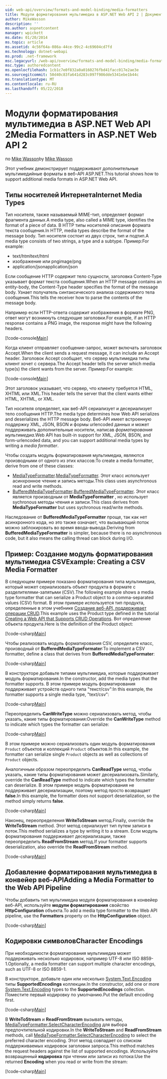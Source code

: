 ```yaml
---
uid: web-api/overview/formats-and-model-binding/media-formatters
title: Модули форматирования мультимедиа в ASP.NET Web API 2 | Документы Microsoft
author: MikeWasson
description: ''
ms.author: aspnetcontent
manager: wpickett
ms.date: 01/20/2014
ms.topic: article
ms.assetid: 4c56f64a-086a-44ce-99c2-4c69604cd7fd
ms.technology: dotnet-webapi
ms.prod: .net-framework
msc.legacyurl: /web-api/overview/formats-and-model-binding/media-formatters
msc.type: authoredcontent
ms.openlocfilehash: 1cb1c7e0f832a0a0160276fbd41facc017e2ae3e
ms.sourcegitcommit: 50d40c83fa641d283c097f986dde5341ebe1b44c
ms.translationtype: MT
ms.contentlocale: ru-RU
ms.lasthandoff: 05/22/2018
---
```

<a name="media-formatters-in-aspnet-web-api-2"></a><span data-ttu-id="d75f6-102">Модули форматирования мультимедиа в ASP.NET Web API 2</span><span class="sxs-lookup"><span data-stu-id="d75f6-102">Media Formatters in ASP.NET Web API 2</span></span>
====================
<span data-ttu-id="d75f6-103">по [Mike Wasson](https://github.com/MikeWasson)</span><span class="sxs-lookup"><span data-stu-id="d75f6-103">by [Mike Wasson](https://github.com/MikeWasson)</span></span>

<span data-ttu-id="d75f6-104">Этот учебник демонстрирует поддерживают дополнительные мультимедийные форматы в веб-API ASP.NET.</span><span class="sxs-lookup"><span data-stu-id="d75f6-104">This tutorial shows how to support additional media formats in ASP.NET Web API.</span></span>

## <a name="internet-media-types"></a><span data-ttu-id="d75f6-105">Типы носителей Интернета</span><span class="sxs-lookup"><span data-stu-id="d75f6-105">Internet Media Types</span></span>

<span data-ttu-id="d75f6-106">Тип носителя, также называемый MIME-тип, определяет формат фрагмента данных.</span><span class="sxs-lookup"><span data-stu-id="d75f6-106">A media type, also called a MIME type, identifies the format of a piece of data.</span></span> <span data-ttu-id="d75f6-107">В HTTP типы носителей описания формата текста сообщения.</span><span class="sxs-lookup"><span data-stu-id="d75f6-107">In HTTP, media types describe the format of the message body.</span></span> <span data-ttu-id="d75f6-108">Тип носителя состоит из двух строк, тип и подтип.</span><span class="sxs-lookup"><span data-stu-id="d75f6-108">A media type consists of two strings, a type and a subtype.</span></span> <span data-ttu-id="d75f6-109">Пример:</span><span class="sxs-lookup"><span data-stu-id="d75f6-109">For example:</span></span>

- <span data-ttu-id="d75f6-110">text/html</span><span class="sxs-lookup"><span data-stu-id="d75f6-110">text/html</span></span>
- <span data-ttu-id="d75f6-111">изображение или png</span><span class="sxs-lookup"><span data-stu-id="d75f6-111">image/png</span></span>
- <span data-ttu-id="d75f6-112">application/json</span><span class="sxs-lookup"><span data-stu-id="d75f6-112">application/json</span></span>

<span data-ttu-id="d75f6-113">Если сообщение HTTP содержит тело сущности, заголовка Content-Type указывает формат текста сообщения.</span><span class="sxs-lookup"><span data-stu-id="d75f6-113">When an HTTP message contains an entity-body, the Content-Type header specifies the format of the message body.</span></span> <span data-ttu-id="d75f6-114">Узнает получатель синтаксического анализа содержимого тела сообщения.</span><span class="sxs-lookup"><span data-stu-id="d75f6-114">This tells the receiver how to parse the contents of the message body.</span></span>

<span data-ttu-id="d75f6-115">Например если HTTP-ответа содержит изображения в формате PNG, ответ могут возникнуть следующие заголовки.</span><span class="sxs-lookup"><span data-stu-id="d75f6-115">For example, if an HTTP response contains a PNG image, the response might have the following headers.</span></span>

[!code-console[Main](media-formatters/samples/sample1.cmd)]

<span data-ttu-id="d75f6-116">Когда клиент отправляет сообщение-запрос, может включать заголовок Accept.</span><span class="sxs-lookup"><span data-stu-id="d75f6-116">When the client sends a request message, it can include an Accept header.</span></span> <span data-ttu-id="d75f6-117">Заголовок Accept сообщает, что сервер мультимедиа типы клиент хочет с сервера.</span><span class="sxs-lookup"><span data-stu-id="d75f6-117">The Accept header tells the server which media type(s) the client wants from the server.</span></span> <span data-ttu-id="d75f6-118">Пример:</span><span class="sxs-lookup"><span data-stu-id="d75f6-118">For example:</span></span>

[!code-console[Main](media-formatters/samples/sample2.cmd)]

<span data-ttu-id="d75f6-119">Этот заголовок указывает, что сервер, что клиенту требуется HTML, XHTML или XML.</span><span class="sxs-lookup"><span data-stu-id="d75f6-119">This header tells the server that the client wants either HTML, XHTML, or XML.</span></span>

<span data-ttu-id="d75f6-120">Тип носителя определяет, как веб-API сериализует и десериализует тело сообщения HTTP.</span><span class="sxs-lookup"><span data-stu-id="d75f6-120">The media type determines how Web API serializes and deserializes the HTTP message body.</span></span> <span data-ttu-id="d75f6-121">Веб-API имеет встроенную поддержку XML, JSON, BSON и формы urlencoded данных и может поддерживать дополнительные носители, написав *форматирования мультимедиа*.</span><span class="sxs-lookup"><span data-stu-id="d75f6-121">Web API has built-in support for XML, JSON, BSON, and form-urlencoded data, and you can support additional media types by writing a *media formatter*.</span></span>

<span data-ttu-id="d75f6-122">Чтобы создать модуль форматирования мультимедиа, являются производными от одного из этих классов:</span><span class="sxs-lookup"><span data-stu-id="d75f6-122">To create a media formatter, derive from one of these classes:</span></span>

- <span data-ttu-id="d75f6-123">[MediaTypeFormatter](https://msdn.microsoft.com/library/system.net.http.formatting.mediatypeformatter.aspx).</span><span class="sxs-lookup"><span data-stu-id="d75f6-123">[MediaTypeFormatter](https://msdn.microsoft.com/library/system.net.http.formatting.mediatypeformatter.aspx).</span></span> <span data-ttu-id="d75f6-124">Этот класс использует асинхронное чтение и запись методы.</span><span class="sxs-lookup"><span data-stu-id="d75f6-124">This class uses asynchronous read and write methods.</span></span>
- <span data-ttu-id="d75f6-125">[BufferedMediaTypeFormatter](https://msdn.microsoft.com/library/system.net.http.formatting.bufferedmediatypeformatter.aspx).</span><span class="sxs-lookup"><span data-stu-id="d75f6-125">[BufferedMediaTypeFormatter](https://msdn.microsoft.com/library/system.net.http.formatting.bufferedmediatypeformatter.aspx).</span></span> <span data-ttu-id="d75f6-126">Этот класс является производным от **MediaTypeFormatter** , но использует sychronous методы чтения и записи.</span><span class="sxs-lookup"><span data-stu-id="d75f6-126">This class derives from **MediaTypeFormatter** but uses sychronous read/write methods.</span></span>

<span data-ttu-id="d75f6-127">Наследование от **BufferedMediaTypeFormatter** проще, так как нет асинхронного кода, но это также означает, что вызывающий поток можно заблокировать во время ввода-вывода.</span><span class="sxs-lookup"><span data-stu-id="d75f6-127">Deriving from **BufferedMediaTypeFormatter** is simpler, because there is no asynchronous code, but it also means the calling thread can block during I/O.</span></span>

## <a name="example-creating-a-csv-media-formatter"></a><span data-ttu-id="d75f6-128">Пример: Создание модуль форматирования мультимедиа CSV</span><span class="sxs-lookup"><span data-stu-id="d75f6-128">Example: Creating a CSV Media Formatter</span></span>

<span data-ttu-id="d75f6-129">В следующем примере показано форматирования типа мультимедиа, который может сериализовать объект продукта в формате с разделителями-запятыми (CSV).</span><span class="sxs-lookup"><span data-stu-id="d75f6-129">The following example shows a media type formatter that can serialize a Product object to a comma-separated values (CSV) format.</span></span> <span data-ttu-id="d75f6-130">В этом примере используется тип продукта, определенные в этом учебнике [Создание веб-API, поддерживает операции CRUD](../older-versions/creating-a-web-api-that-supports-crud-operations.md).</span><span class="sxs-lookup"><span data-stu-id="d75f6-130">This example uses the Product type defined in the tutorial [Creating a Web API that Supports CRUD Operations](../older-versions/creating-a-web-api-that-supports-crud-operations.md).</span></span> <span data-ttu-id="d75f6-131">Вот определение объекта продукта.</span><span class="sxs-lookup"><span data-stu-id="d75f6-131">Here is the definition of the Product object:</span></span>

[!code-csharp[Main](media-formatters/samples/sample3.cs)]

<span data-ttu-id="d75f6-132">Чтобы реализовать модуль форматирования CSV, определите класс, производный от **BufferedMediaTypeFormater**:</span><span class="sxs-lookup"><span data-stu-id="d75f6-132">To implement a CSV formatter, define a class that derives from **BufferedMediaTypeFormater**:</span></span>

[!code-csharp[Main](media-formatters/samples/sample4.cs)]

<span data-ttu-id="d75f6-133">В конструкторе добавьте типами мультимедиа, которые поддерживает модуль форматирования.</span><span class="sxs-lookup"><span data-stu-id="d75f6-133">In the constructor, add the media types that the formatter supports.</span></span> <span data-ttu-id="d75f6-134">В этом примере модуль форматирования поддерживает устройств одного типа &quot;текст/csv&quot;:</span><span class="sxs-lookup"><span data-stu-id="d75f6-134">In this example, the formatter supports a single media type, &quot;text/csv&quot;:</span></span>

[!code-csharp[Main](media-formatters/samples/sample5.cs)]

<span data-ttu-id="d75f6-135">Переопределить **CanWriteType** можно сериализовать метод, чтобы указать, какие типы форматирования:</span><span class="sxs-lookup"><span data-stu-id="d75f6-135">Override the **CanWriteType** method to indicate which types the formatter can serialize:</span></span>

[!code-csharp[Main](media-formatters/samples/sample6.cs)]

<span data-ttu-id="d75f6-136">В этом примере можно сериализовать один модуль форматирования `Product` объектов и коллекций `Product` объектов.</span><span class="sxs-lookup"><span data-stu-id="d75f6-136">In this example, the formatter can serialize single `Product` objects as well as collections of `Product` objects.</span></span>

<span data-ttu-id="d75f6-137">Аналогичным образом переопределить **CanReadType** метод, чтобы указать, какие типы форматирования может десериализовать.</span><span class="sxs-lookup"><span data-stu-id="d75f6-137">Similarly, override the **CanReadType** method to indicate which types the formatter can deserialize.</span></span> <span data-ttu-id="d75f6-138">В этом примере модуль форматирования не поддерживает десериализации, поэтому метод просто возвращает **false**.</span><span class="sxs-lookup"><span data-stu-id="d75f6-138">In this example, the formatter does not support deserialization, so the method simply returns **false**.</span></span>

[!code-csharp[Main](media-formatters/samples/sample7.cs)]

<span data-ttu-id="d75f6-139">Наконец, переопределения **WriteToStream** метод.</span><span class="sxs-lookup"><span data-stu-id="d75f6-139">Finally, override the **WriteToStream** method.</span></span> <span data-ttu-id="d75f6-140">Этот метод сериализует тип путем записи в поток.</span><span class="sxs-lookup"><span data-stu-id="d75f6-140">This method serializes a type by writing it to a stream.</span></span> <span data-ttu-id="d75f6-141">Если модуль форматирования поддерживает десериализации, также переопределить **ReadFromStream** метод.</span><span class="sxs-lookup"><span data-stu-id="d75f6-141">If your formatter supports deserialization, also override the **ReadFromStream** method.</span></span>

[!code-csharp[Main](media-formatters/samples/sample8.cs)]

## <a name="adding-a-media-formatter-to-the-web-api-pipeline"></a><span data-ttu-id="d75f6-142">Добавление форматирования мультимедиа в конвейер веб-API</span><span class="sxs-lookup"><span data-stu-id="d75f6-142">Adding a Media Formatter to the Web API Pipeline</span></span>

<span data-ttu-id="d75f6-143">Чтобы добавить тип мультимедиа модуля форматирования в конвейер веб-API, используйте **модули форматирования** свойство **HttpConfiguration** объекта.</span><span class="sxs-lookup"><span data-stu-id="d75f6-143">To add a media type formatter to the Web API pipeline, use the **Formatters** property on the **HttpConfiguration** object.</span></span>

[!code-csharp[Main](media-formatters/samples/sample9.cs)]

## <a name="character-encodings"></a><span data-ttu-id="d75f6-144">Кодировки символов</span><span class="sxs-lookup"><span data-stu-id="d75f6-144">Character Encodings</span></span>

<span data-ttu-id="d75f6-145">При необходимости форматирования мультимедиа может поддерживать несколько кодировок, например UTF-8 или ISO 8859-1.</span><span class="sxs-lookup"><span data-stu-id="d75f6-145">Optionally, a media formatter can support multiple character encodings, such as UTF-8 or ISO 8859-1.</span></span>

<span data-ttu-id="d75f6-146">В конструкторе, добавьте один или несколько [System.Text.Encoding](https://msdn.microsoft.com/library/system.text.encoding.aspx) типы **SupportedEncodings** коллекции.</span><span class="sxs-lookup"><span data-stu-id="d75f6-146">In the constructor, add one or more [System.Text.Encoding](https://msdn.microsoft.com/library/system.text.encoding.aspx) types to the **SupportedEncodings** collection.</span></span> <span data-ttu-id="d75f6-147">Поместите первый кодировку по умолчанию.</span><span class="sxs-lookup"><span data-stu-id="d75f6-147">Put the default encoding first.</span></span>

[!code-csharp[Main](media-formatters/samples/sample10.cs?highlight=6-7)]

<span data-ttu-id="d75f6-148">В **WriteToStream** и **ReadFromStream** вызывать методы, [MediaTypeFormatter.SelectCharacterEncoding](https://msdn.microsoft.com/library/hh969054.aspx) для выбора предпочтительной кодировки.</span><span class="sxs-lookup"><span data-stu-id="d75f6-148">In the **WriteToStream** and **ReadFromStream** methods, call [MediaTypeFormatter.SelectCharacterEncoding](https://msdn.microsoft.com/library/hh969054.aspx) to select the preferred character encoding.</span></span> <span data-ttu-id="d75f6-149">Этот метод совпадает со списком поддерживаемых кодировок заголовки запроса.</span><span class="sxs-lookup"><span data-stu-id="d75f6-149">This method matches the request headers against the list of supported encodings.</span></span> <span data-ttu-id="d75f6-150">Используйте возвращенный **кодировка** при чтении или записи из потока:</span><span class="sxs-lookup"><span data-stu-id="d75f6-150">Use the returned **Encoding** when you read or write from the stream:</span></span>

[!code-csharp[Main](media-formatters/samples/sample11.cs?highlight=3,5)]
